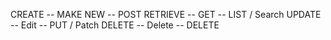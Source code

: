 CREATE -- MAKE NEW -- POST
RETRIEVE -- GET  -- LIST / Search
UPDATE -- Edit -- PUT / Patch
DELETE -- Delete -- DELETE


